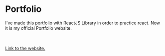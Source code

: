 <h1>Portfolio</h1>


I've made this portfolio with ReactJS Library in order to practice react. Now it is my official Portfolio website.

<br>
<br>
<a href="https://quelorel.github.io/Portfolio/">Link to the website.</a>
